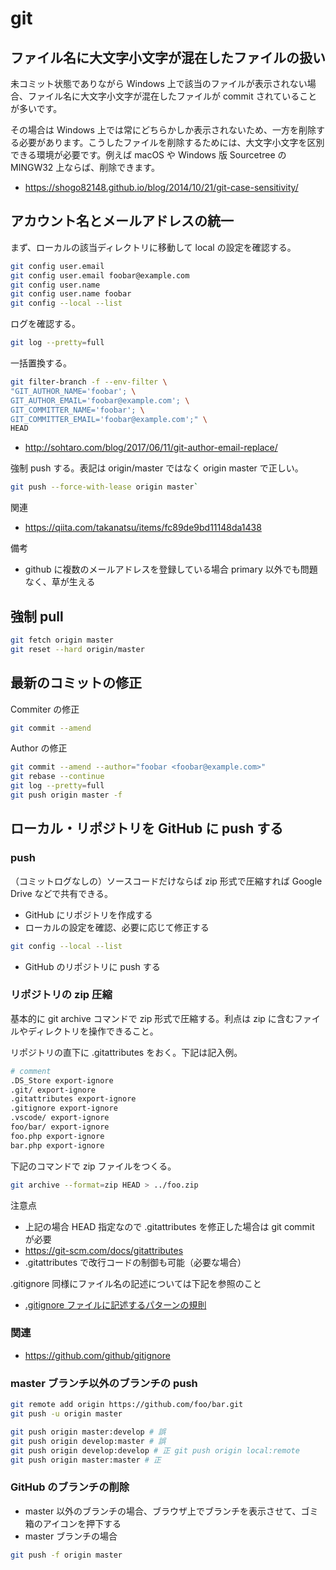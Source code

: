 # git

## ファイル名に大文字小文字が混在したファイルの扱い

未コミット状態でありながら Windows 上で該当のファイルが表示されない場合、ファイル名に大文字小文字が混在したファイルが commit されていることが多いです。

その場合は Windows 上では常にどちらかしか表示されないため、一方を削除する必要があります。こうしたファイルを削除するためには、大文字小文字を区別できる環境が必要です。例えば macOS や Windows 版 Sourcetree の MINGW32 上ならば、削除できます。

- <https://shogo82148.github.io/blog/2014/10/21/git-case-sensitivity/>

## アカウント名とメールアドレスの統一

まず、ローカルの該当ディレクトリに移動して local の設定を確認する。

```bash
git config user.email
git config user.email foobar@example.com
git config user.name
git config user.name foobar
git config --local --list
```

ログを確認する。

```bash
git log --pretty=full
```

一括置換する。

```bash
git filter-branch -f --env-filter \
"GIT_AUTHOR_NAME='foobar'; \
GIT_AUTHOR_EMAIL='foobar@example.com'; \
GIT_COMMITTER_NAME='foobar'; \
GIT_COMMITTER_EMAIL='foobar@example.com';" \
HEAD
```

- <http://sohtaro.com/blog/2017/06/11/git-author-email-replace/>

強制 push する。表記は origin/master ではなく origin master で正しい。

```bash
git push --force-with-lease origin master`
```

関連

- <https://qiita.com/takanatsu/items/fc89de9bd11148da1438>

備考

- github に複数のメールアドレスを登録している場合 primary 以外でも問題なく、草が生える

## 強制 pull

```bash
git fetch origin master
git reset --hard origin/master
```

## 最新のコミットの修正

Commiter の修正

```bash
git commit --amend
```

Author の修正

```bash
git commit --amend --author="foobar <foobar@example.com>"
git rebase --continue
git log --pretty=full
git push origin master -f
```

## ローカル・リポジトリを GitHub に push する

### push

（コミットログなしの）ソースコードだけならば zip 形式で圧縮すれば Google Drive などで共有できる。

- GitHub にリポジトリを作成する
- ローカルの設定を確認、必要に応じて修正する

```bash
git config --local --list
```

- GitHub のリポジトリに push する

### リポジトリの zip 圧縮

基本的に git archive コマンドで zip 形式で圧縮する。利点は zip に含むファイルやディレクトリを操作できること。

リポジトリの直下に .gitattributes をおく。下記は記入例。

```bash
# comment
.DS_Store export-ignore
.git/ export-ignore
.gitattributes export-ignore
.gitignore export-ignore
.vscode/ export-ignore
foo/bar/ export-ignore
foo.php export-ignore
bar.php export-ignore
```

下記のコマンドで zip ファイルをつくる。

```bash
git archive --format=zip HEAD > ../foo.zip
```

注意点

- 上記の場合 HEAD 指定なので .gitattributes を修正した場合は git commit が必要
- <https://git-scm.com/docs/gitattributes>
- .gitattributes で改行コードの制御も可能（必要な場合）

.gitignore 同様にファイル名の記述については下記を参照のこと

- [.gitignore ファイルに記述するパターンの規則](https://git-scm.com/book/ja/v2/Git-%E3%81%AE%E5%9F%BA%E6%9C%AC-%E5%A4%89%E6%9B%B4%E5%86%85%E5%AE%B9%E3%81%AE%E3%83%AA%E3%83%9D%E3%82%B8%E3%83%88%E3%83%AA%E3%81%B8%E3%81%AE%E8%A8%98%E9%8C%B2#r_ignoring)

### 関連

- <https://github.com/github/gitignore>

### master ブランチ以外のブランチの push

```bash
git remote add origin https://github.com/foo/bar.git
git push -u origin master

git push origin master:develop # 誤
git push origin develop:master # 誤
git push origin develop:develop # 正 git push origin local:remote
git push origin master:master # 正
```

### GitHub のブランチの削除

- master 以外のブランチの場合、ブラウザ上でブランチを表示させて、ゴミ箱のアイコンを押下する
- master ブランチの場合

```bash
git push -f origin master
```